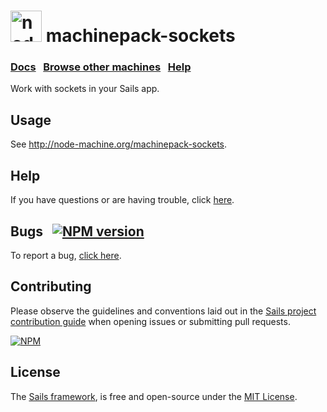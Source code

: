 <h1>
  <a href="http://node-machine.org" title="Node-Machine public registry"><img alt="node-machine logo" title="Node-Machine Project" src="http://node-machine.org/images/machine-anthropomorph-for-white-bg.png" width="50" /></a>
  machinepack-sockets
</h1>

### [Docs](http://node-machine.org/machinepack-sockets) &nbsp; [Browse other machines](http://node-machine.org/machinepacks) &nbsp; [Help](http://sailsjs.com/support)

Work with sockets in your Sails app.

## Usage

See <a href="http://node-machine.org/machinepack-sockets" title="Work with sockets in your Sails app. (for node.js)">http://node-machine.org/machinepack-sockets</a>.

## Help

If you have questions or are having trouble, click [here](http://sailsjs.com/support).


## Bugs &nbsp; [![NPM version](https://badge.fury.io/js/machinepack-sockets.svg)](http://npmjs.com/package/machinepack-sockets)

To report a bug, [click here](http://sailsjs.com/bugs).


## Contributing

Please observe the guidelines and conventions laid out in the [Sails project contribution guide](http://sailsjs.com/contribute) when opening issues or submitting pull requests.

[![NPM](https://nodei.co/npm/machinepack-sockets.png?downloads=true)](http://npmjs.com/package/machinepack-sockets)


## License

The [Sails framework](http://sailsjs.com), is free and open-source under the [MIT License](http://sailsjs.com/license).
